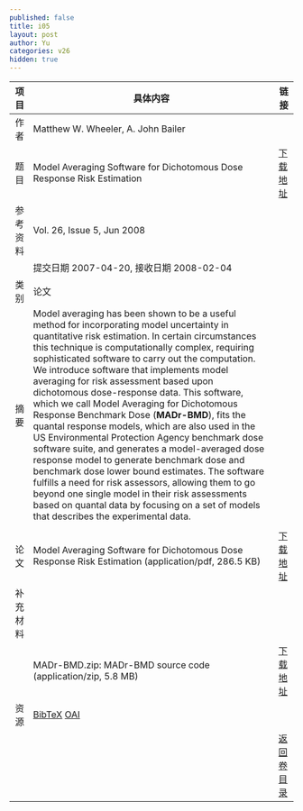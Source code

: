 ```yaml
---
published: false
title: i05
layout: post
author: Yu
categories: v26
hidden: true
---
```


| 项目 | 具体内容 | 链接 |
|---:|---|---|
| 作者 | Matthew W. Wheeler, A. John Bailer| |
| 题目 |Model Averaging Software for Dichotomous Dose Response Risk Estimation | [下载地址](http://www.jstatsoft.org/v26/i05/paper) |
| 参考资料 |Vol. 26, Issue 5, Jun 2008 | |
| | 提交日期 2007-04-20, 接收日期 2008-02-04| | 
| 类别 | 论文| |
| 摘要 | Model averaging has been shown to be a useful method for incorporating model uncertainty in quantitative risk estimation. In certain circumstances this technique is computationally complex, requiring sophisticated software to carry out the computation. We introduce software that implements model averaging for risk assessment based upon dichotomous dose-response data. This software, which we call Model Averaging for Dichotomous Response Benchmark Dose (<b>MADr-BMD</b>), fits the quantal response models, which are also used in the US Environmental Protection Agency benchmark dose software suite, and generates a model-averaged dose response model to generate benchmark dose and benchmark dose lower bound estimates. The software fulfills a need for risk assessors, allowing them to go beyond one single model in their risk assessments based on quantal data by focusing on a set of models that describes the experimental data. | |
 | |
| 论文 | Model Averaging Software for Dichotomous Dose Response Risk Estimation  (application/pdf, 286.5 KB)| [下载地址](http://www.jstatsoft.org/v26/i05/paper) |
| 补充材料 | | |
| |MADr-BMD.zip: MADr-BMD source code  (application/zip, 5.8 MB)|  [下载地址](http://www.jstatsoft.org/v26/i05/supp/1) |
| 资源 | [BibTeX](http://www.jstatsoft.org/v26/i05/bibtex) [OAI](http://www.jstatsoft.org/oai?verb=GetRecord&identifier=oai.jstatsoft/v26/i05&prefix=oai_dc)| |
| |  | [返回卷目录]({{site.baseurl}}/volume/v26.html) |